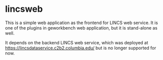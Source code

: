 # lincsweb

This is a simple web application as the frontend for LINCS web service. It is one of the plugins in geworkbench web application, but it is stand-alone as well.

It depends on the backend LINCS web service, which was deployed at https://lincsdataservice.c2b2.columbia.edu/ but is no longer supported for now.
